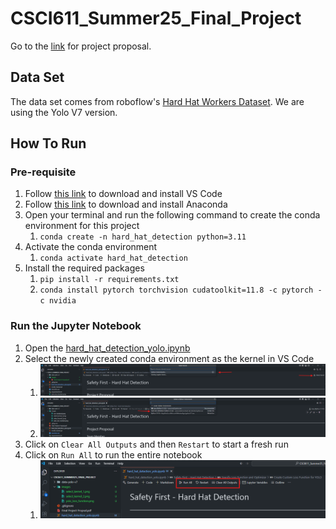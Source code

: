 # CSCI611_Summer25_Final_Project

Go to the [link](https://docs.google.com/document/d/1XkK2IiD0MSFE1cAAt-i77VEGJz4t3srLGbuQ16GiV7c/edit?usp=sharing) for project proposal.

## Data Set

The data set comes from roboflow's [Hard Hat Workers Dataset](https://public.roboflow.com/object-detection/hard-hat-workers). We are using the Yolo V7 version.

## How To Run

### Pre-requisite

1. Follow [this link](https://code.visualstudio.com/Download) to download and install VS Code
1. Follow [this link](https://www.anaconda.com/download) to download and install Anaconda
1. Open your terminal and run the following command to create the conda environment for this project
    1. `conda create -n hard_hat_detection python=3.11`
1. Activate the conda environment
    1. `conda activate hard_hat_detection`
1. Install the required packages
    1. `pip install -r requirements.txt`
    1. `conda install pytorch torchvision cudatoolkit=11.8 -c pytorch -c nvidia`

### Run the Jupyter Notebook

1. Open the [hard_hat_detection_yolo.ipynb](./hard_hat_detection_yolo.ipynb)
1. Select the newly created conda environment as the kernel in VS Code
    1. ![select kernel](./images/select_kernel_1.png)
    1. ![select environment](./images/select_kernel_2.png)
1. Click on `Clear All Outputs` and then `Restart` to start a fresh run
1. Click on `Run All` to run the entire notebook
    1. ![run notebook](./images/run_notebook.png)
